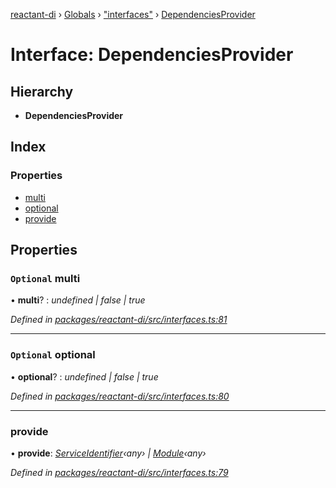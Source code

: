 [reactant-di](../README.md) › [Globals](../globals.md) › ["interfaces"](../modules/_interfaces_.md) › [DependenciesProvider](_interfaces_.dependenciesprovider.md)

# Interface: DependenciesProvider

## Hierarchy

* **DependenciesProvider**

## Index

### Properties

* [multi](_interfaces_.dependenciesprovider.md#optional-multi)
* [optional](_interfaces_.dependenciesprovider.md#optional-optional)
* [provide](_interfaces_.dependenciesprovider.md#provide)

## Properties

### `Optional` multi

• **multi**? : *undefined | false | true*

*Defined in [packages/reactant-di/src/interfaces.ts:81](https://github.com/unadlib/reactant/blob/222a645/packages/reactant-di/src/interfaces.ts#L81)*

___

### `Optional` optional

• **optional**? : *undefined | false | true*

*Defined in [packages/reactant-di/src/interfaces.ts:80](https://github.com/unadlib/reactant/blob/222a645/packages/reactant-di/src/interfaces.ts#L80)*

___

###  provide

• **provide**: *[ServiceIdentifier](../modules/_interfaces_.md#serviceidentifier)‹any› | [Module](_interfaces_.module.md)‹any›*

*Defined in [packages/reactant-di/src/interfaces.ts:79](https://github.com/unadlib/reactant/blob/222a645/packages/reactant-di/src/interfaces.ts#L79)*
